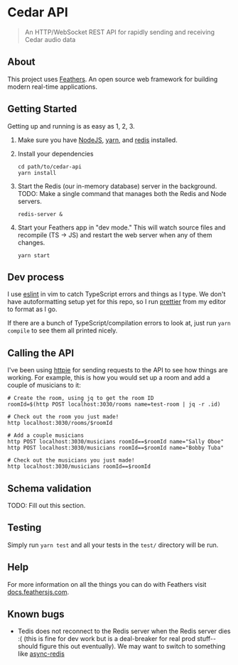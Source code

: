 # Cedar API

> An HTTP/WebSocket REST API for rapidly sending and receiving Cedar audio data

## About

This project uses [Feathers](http://feathersjs.com). An open source web
framework for building modern real-time applications.

## Getting Started

Getting up and running is as easy as 1, 2, 3.

1. Make sure you have [NodeJS](https://nodejs.org/),
   [yarn](https://yarnpkg.com/getting-started/install), and
   [redis](https://redis.io/) installed.


2. Install your dependencies

    ```
    cd path/to/cedar-api
    yarn install
    ```

3. Start the Redis (our in-memory database) server in the background. TODO:
   Make a single command that manages both the Redis and Node servers.

    ```
    redis-server &
    ```

4. Start your Feathers app in "dev mode." This will watch source files and
   recompile (TS -> JS) and restart the web server when any of them changes.

    ```
    yarn start
    ```

## Dev process

I use [eslint](https://eslint.org/) in vim to catch TypeScript errors and
things as I type. We don't have autoformatting setup yet for this repo, so I
run [prettier](https://prettier.io/) from my editor to format as I go.

If there are a bunch of TypeScript/compilation errors to look at, just run
`yarn compile` to see them all printed nicely.

## Calling the API

I've been using [httpie](https://httpie.org/) for sending requests to the API
to see how things are working. For example, this is how you would set up a room
and add a couple of musicians to it:

```
# Create the room, using jq to get the room ID
roomId=$(http POST localhost:3030/rooms name=test-room | jq -r .id)

# Check out the room you just made!
http localhost:3030/rooms/$roomId

# Add a couple musicians
http POST localhost:3030/musicians roomId==$roomId name="Sally Oboe"
http POST localhost:3030/musicians roomId==$roomId name="Bobby Tuba"

# Check out the musicians you just made!
http localhost:3030/musicians roomId==$roomId
```

## Schema validation

TODO: Fill out this section.

## Testing

Simply run `yarn test` and all your tests in the `test/` directory will be run.

## Help

For more information on all the things you can do with Feathers visit
[docs.feathersjs.com](http://docs.feathersjs.com).

## Known bugs

* Tedis does not reconnect to the Redis server when the Redis server dies :(
  (this is fine for dev work but is a deal-breaker for real prod stuff--should
  figure this out eventually). We may want to switch to something like
  [async-redis](https://www.npmjs.com/package/async-redis)
